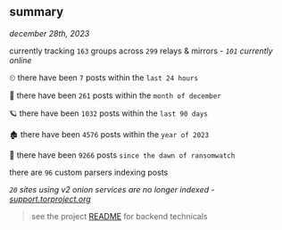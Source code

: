 
## summary
_december 28th, 2023_

currently tracking `163` groups across `299` relays & mirrors - _`101` currently online_

⏲ there have been `7` posts within the `last 24 hours`

🦈 there have been `261` posts within the `month of december`

🪐 there have been `1032` posts within the `last 90 days`

🏚 there have been `4576` posts within the `year of 2023`

🦕 there have been `9266` posts `since the dawn of ransomwatch`

there are `96` custom parsers indexing posts

_`20` sites using v2 onion services are no longer indexed - [support.torproject.org](https://support.torproject.org/onionservices/v2-deprecation/)_

> see the project [README](https://github.com/joshhighet/ransomwatch#ransomwatch--) for backend technicals
